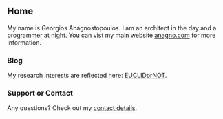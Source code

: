 ## Home

My name is Georgios Anagnostopoulos. I am an architect in the day and a programmer at night. You can vist my main website [anagno.com](http://anagno.com/) for more information.

### Blog

My research interests are reflected here: [EUCLIDorNOT](https://ganagno.github.io/myblog/).

### Support or Contact

Any questions? Check out my [contact details](http://anagno.com/#contact).
